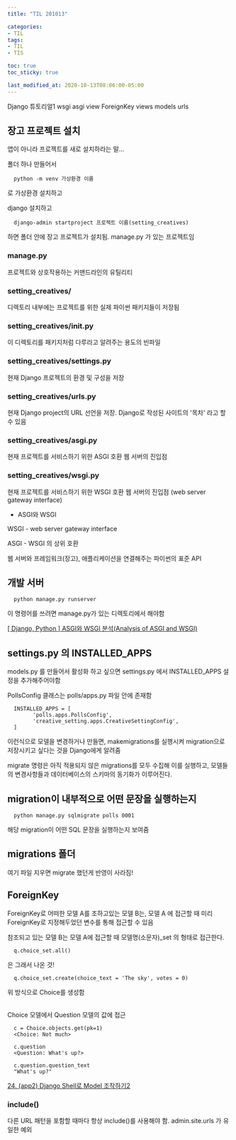```yaml
---
title: "TIL 201013"

categories:
- TIL
tags:
- TIL
- TIS

toc: true
toc_sticky: true

last_modified_at: 2020-10-13T08:06:00-05:00
---
```

Django 튜토리얼1 wsgi asgi view ForeignKey views models urls

## 장고 프로젝트 설치

앱이 아니라 프로젝트를 새로 설치하라는 말...

폴더 하나 만들어서 

      python -m venv 가상환경 이름
      
로 가상환경 설치하고

django 설치하고

      django-admin startproject 프로젝트 이름(setting_creatives)

하면 폴더 안에 장고 프로젝트가 설치됨. manage.py 가 있는 프로젝트임

### manage.py 

프로젝트와 상호작용하는 커맨드라인의 유틸리티

### setting_creatives/ 

디렉토리 내부에는 프로젝트를 위한 실제 파이썬 패키지들이 저장됨

### setting_creatives/__init__.py 

이 디렉토리를 패키지처럼 다루라고 알려주는 용도의 빈파일

### setting_creatives/settings.py

현재 Django 프로젝트의 환경 및 구성을 저장

### setting_creatives/urls.py

현재 Django project의 URL 선언을 저장. Django로 작성된 사이트의 '목차' 라고 할 수 있음

### setting_creatives/asgi.py

현재 프로젝트를 서비스하기 위한 ASGI 호환 웹 서버의 진입점

### setting_creatives/wsgi.py 

현재 프로젝트를 서비스하기 위한 WSGI 호환 웹 서버의 진입점 (web server gateway interface)

* ASGI와 WSGI

WSGI - web server gateway interface

ASGI - WSGI 의 상위 호환

웹 서버와 프레임워크(장고), 애플리케이션을 연결해주는 파이썬의 표준 API

## 개발 서버

      python manage.py runserver
      
이 명령어를 쓰려면 manage.py가 있는 디렉토리에서 해야함

[\[ Django, Python \] ASGI와 WSGI 분석(Analysis of ASGI and WSGI)](https://nitro04.blogspot.com/2020/01/django-python-asgi-wsgi-analysis-of.html)

## settings.py 의 INSTALLED_APPS 

models.py 를 만들어서 활성화 하고 싶으면 settings.py 에서 INSTALLED_APPS 설정을 추가해주어야함

PollsConfig 클래스는 polls/apps.py 파일 안에 존재함

      INSTALLED_APPS = [
            'polls.apps.PollsConfig',
            'creative_setting.apps.CreativeSettingConfig',
      ]
 
이런식으로 모델을 변경하거나 만들면, makemigrations를 실행시켜 migration으로 저장시키고 싶다는 것을 Django에게 알려줌

migrate 명령은 아직 적용되지 않은 migrations를 모두 수집해 이를 실행하고, 모델들의 변경사항들과 데이터베이스의 스키마의 동기화가 이루어진다.




## migration이 내부적으로 어떤 문장을 실행하는지

      python manage.py sqlmigrate polls 0001
     
해당 migration이 어떤 SQL 문장을 실행하는지 보여줌

## migrations 폴더

여기 파일 지우면 migrate 했던게 반영이 사라짐!

## ForeignKey

ForeignKey로 어떠한 모델 A를 조하고있는 모델 B는, 모델 A 에 접근할 때 미리 ForeignKey로 지정해두었던 변수를 통해 접근할 수 있음

참조되고 있는 모델 B는 모델 A에 접근할 때 모델명(소문자)_set 의 형태로 접근한다.

      q.choice_set.all() 
      
은 그래서 나온 것!

      q.choice_set.create(choice_text = 'The sky', votes = 0)

위 방식으로 Choice를 생성함


<br/>
Choice 모델에서 Question 모델의 값에 접근

      c = Choice.objects.get(pk=1)
      <Choice: Not much>
      
      c.question
      <Question: What's up?>
 
      c.question.question_text
      "What's up?"
      
[24. (app2) Django Shell로 Model 조작하기2](https://ldgeao99.tistory.com/90)

### include()

다른 URL 패턴을 포함할 때마다 항상 include()를 사용해야 함. admin.site.urls 가 유일한 예외
